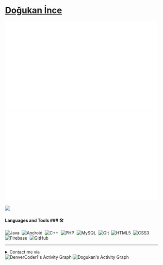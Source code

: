 # [Doğukan İnce](https://github.com/dogukanincee/dogukanincee)

![](https://github.com/dogukanincee/dogukanincee/blob/master/generated/overview.svg)
![](https://github.com/dogukanincee/dogukanincee/blob/master/generated/languages.svg)

![](https://komarev.com/ghpvc/?username=dogukanincee&label=Profile+Views)


#### Languages and Tools ### 🛠 &nbsp;

![Java](https://img.shields.io/badge/-Java-5B4638?style=flat-square&logo=java&logoColor=ffffff)&nbsp;
![Android](https://img.shields.io/badge/-Android%20Studio-a4c639?style=flat-square&logo=android-studio&logoColor=ffffff)&nbsp;
![C++](https://img.shields.io/badge/-C++-4e77d5?style=flat-square&logo=c%2B%2B&logoColor=ffffff)&nbsp;
![PHP](https://img.shields.io/badge/-PHP-3776AB?style=flat-square&logo=php&logoColor=ffffff)&nbsp;
![MySQL](https://img.shields.io/badge/-MySQL-e5ac07?style=flat-square&logo=mysql&logoColor=ffffff)&nbsp;
![Git](https://img.shields.io/badge/-Git-%23F05032?style=flat-square&logo=git&logoColor=ffffff)&nbsp;
![HTML5](https://img.shields.io/badge/-HTML5-%23E44D27?style=flat-square&logo=html5&logoColor=ffffff)&nbsp;
![CSS3](https://img.shields.io/badge/-CSS3-%231572B6?style=flat-square&logo=css3)&nbsp;
![Firebase](https://img.shields.io/badge/-Firebase-FFCA28?style=flat-square&logo=firebase&logoColor=ffffff)&nbsp;
![GitHub](https://img.shields.io/badge/-GitHub-181717?style=flat-square&logo=github)&nbsp;

---  
  
<details>
  
  <summary>Contact me via</summary>
  
  </br>
    <a href="https://dogukanince.com.tr/">
  <img align="left" alt="https://dogukanince.com.tr/ | Twitter" width="22px" src="https://www.flaticon.com/svg/vstatic/svg/431/431979.svg?token=exp=1614793457~hmac=25d8ced8bc8e2e8d2bc4f6a2e3d76113" />
  </a>
    <a href="https://www.linkedin.com/in/dogukanincee/">
  <img align="left" alt="https://www.linkedin.com/in/dogukanincee/ | LinkedIn" width="22px" src="https://www.flaticon.com/svg/vstatic/svg/174/174857.svg?token=exp=1614793183~hmac=bd5625acb802dfb0c2980ee4cffd7eb1" />
  </a>
   <a href="https://www.instagram.com/dogukanincee/">
  <img align="left" alt="https://www.instagram.com/dogukanincee/ | Instagram" width="22px" src="https://www.flaticon.com/svg/vstatic/svg/2111/2111463.svg?token=exp=1614793248~hmac=966c1c1fc56d1905db66a8af3e4d9dfc" /
  </a>
  <a href="https://twitter.com/dogukanincee/">
  <img align="left" alt="https://twitter.com/dogukanincee/ | Twitter" width="22px" src="https://www.flaticon.com/svg/vstatic/svg/733/733579.svg?token=exp=1614793296~hmac=d8ec129cc1fe055192fd1d7976ea9d51" />
  </a>
  <img align="right" alt="GIF" src="https://media.giphy.com/media/MC6eSuC3yypCU/giphy.gif" />
</details>

<img alt="DenverCoder1's Activity Graph" src="https://activity-graph.herokuapp.com/graph?username=Hendrasob&bg_color=0D1117&color=5BCDEC&line=5BCDEC&point=FFFFFF&hide_border=true" />

<img alt="Dogukan's Activity Graph" src="https://activity-graph.herokuapp.com/graph?username=dogukanincee&bg_color=0D1117&color=5BCDEC&line=5BCDEC&point=FFFFFF&hide_border=true" />
